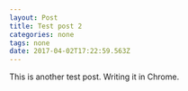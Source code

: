 ```yaml
---
layout: Post
title: Test post 2
categories: none
tags: none
date: 2017-04-02T17:22:59.563Z
---
```


This is another test post. Writing it in Chrome.